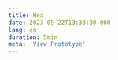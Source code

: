 ```yaml
---
title: Hex
date: 2023-09-22T13:38:00.000
lang: en
duration: 5min
meta: 'View Prototype'
---
```


<Hex />

<br />

